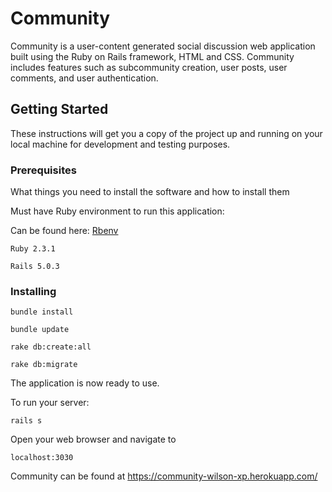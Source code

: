 # Community

Community is a user-content generated social discussion web application built using the Ruby on Rails framework, HTML and CSS. Community includes features such as subcommunity creation, user posts, user comments, and user authentication.

## Getting Started

These instructions will get you a copy of the project up and running on your local machine for development and testing purposes.

### Prerequisites

What things you need to install the software and how to install them

Must have Ruby environment to run this application:

Can be found here: [Rbenv](https://github.com/rbenv/rbenv)

```
Ruby 2.3.1

Rails 5.0.3
```

### Installing

```
bundle install

bundle update

rake db:create:all

rake db:migrate
```

The application is now ready to use.

To run your server:

```
rails s
```

Open your web browser and navigate to

```
localhost:3030
```

Community can be found at https://community-wilson-xp.herokuapp.com/
